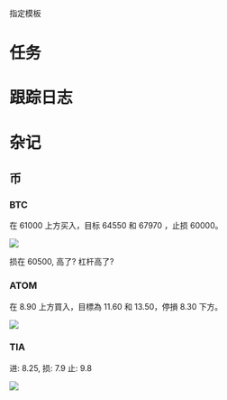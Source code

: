 
指定模板

# 任务


# 跟踪日志


# 杂记

## 币

### BTC

在 61000 上方买入，目标 64550 和 67970 ，止损 60000。

![](telegram-cloud-photo-size-5-6190213644080495942-y.jpg)

损在 60500, 高了? 杠杆高了?
### ATOM

在 8.90 上方買入，目標為 11.60 和 13.50，停損 8.30 下方。

![](telegram-cloud-photo-size-5-6185760467369180740-y.jpg)



### TIA
进: 8.25, 损: 7.9 止: 9.8

![](Pasted%20image%2020240512170010.png)

